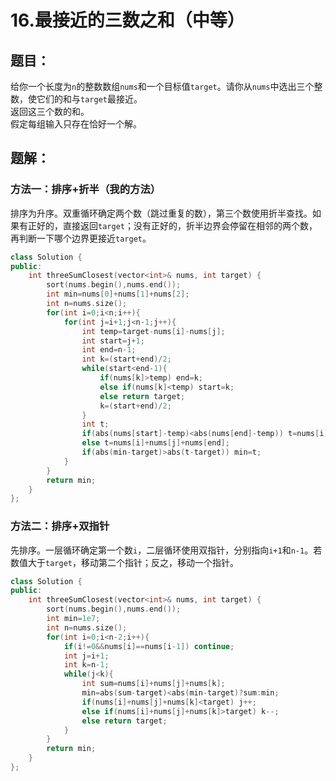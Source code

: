# 16.最接近的三数之和（中等）
## 题目：
给你一个长度为`n`的整数数组`nums`和一个目标值`target`。请你从`nums`中选出三个整数，使它们的和与`target`最接近。\
返回这三个数的和。\
假定每组输入只存在恰好一个解。
## 题解：
### 方法一：排序+折半（我的方法）
排序为升序。双重循环确定两个数（跳过重复的数），第三个数使用折半查找。如果有正好的，直接返回`target`；没有正好的，折半边界会停留在相邻的两个数，再判断一下哪个边界更接近`target`。
```c++
class Solution {
public:
    int threeSumClosest(vector<int>& nums, int target) {
        sort(nums.begin(),nums.end());
        int min=nums[0]+nums[1]+nums[2];
        int n=nums.size();
        for(int i=0;i<n;i++){
            for(int j=i+1;j<n-1;j++){
                int temp=target-nums[i]-nums[j];
                int start=j+1;
                int end=n-1;
                int k=(start+end)/2;
                while(start<end-1){
                    if(nums[k]>temp) end=k;
                    else if(nums[k]<temp) start=k;
                    else return target;
                    k=(start+end)/2;
                }
                int t;
                if(abs(nums[start]-temp)<abs(nums[end]-temp)) t=nums[i]+nums[j]+nums[start];
                else t=nums[i]+nums[j]+nums[end];
                if(abs(min-target)>abs(t-target)) min=t;
            } 
        }
        return min;
    }
};
```
### 方法二：排序+双指针
先排序。一层循环确定第一个数`i`，二层循环使用双指针，分别指向`i+1`和`n-1`。若数值大于`target`，移动第二个指针；反之，移动一个指针。
```c++
class Solution {
public:
    int threeSumClosest(vector<int>& nums, int target) {
        sort(nums.begin(),nums.end());
        int min=1e7;
        int n=nums.size();
        for(int i=0;i<n-2;i++){
            if(i!=0&&nums[i]==nums[i-1]) continue;
            int j=i+1; 
            int k=n-1;
            while(j<k){
                int sum=nums[i]+nums[j]+nums[k];
                min=abs(sum-target)<abs(min-target)?sum:min;
                if(nums[i]+nums[j]+nums[k]<target) j++;
                else if(nums[i]+nums[j]+nums[k]>target) k--;
                else return target;
            }
        }
        return min;
    }
};
```
